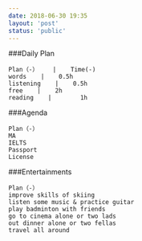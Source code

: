 ```yaml
---
date: 2018-06-30 19:35
layout: 'post'
status: 'public'
---
```


###Daily Plan
```table
Plan（-）    |    Time(-)
words    |    0.5h
listening    |    0.5h
free    |    2h
reading    |    	1h
```

###Agenda
```table
Plan（-）
MA
IELTS
Passport
License
```

###Entertainments
```table
Plan（-）
improve skills of skiing
listen some music & practice guitar
play badminton with friends
go to cinema alone or two lads
out dinner alone or two fellas
travel all around
```